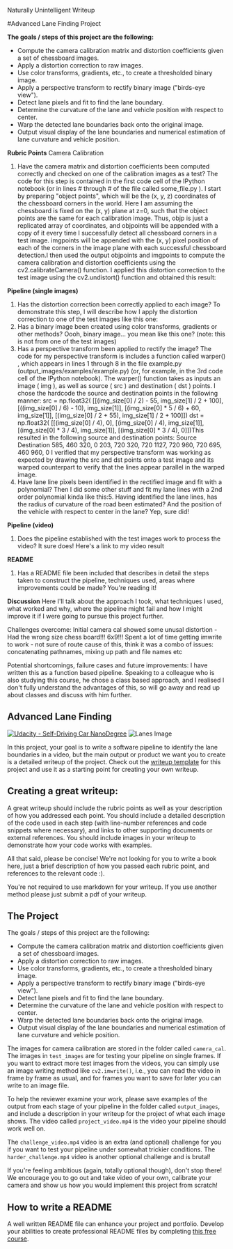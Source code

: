 
Naturally Unintelligent Writeup


#Advanced Lane Finding Project

__The goals / steps of this project are the following:__
 - Compute the camera calibration matrix and distortion coefficients given a set of chessboard images.
 - Apply a distortion correction to raw images.
 - Use color transforms, gradients, etc., to create a thresholded binary image.
 - Apply a perspective transform to rectify binary image ("birds-eye view").
 - Detect lane pixels and fit to find the lane boundary.
 - Determine the curvature of the lane and vehicle position with respect to center.
 - Warp the detected lane boundaries back onto the original image.
 - Output visual display of the lane boundaries and numerical estimation of lane curvature and vehicle
position.

__Rubric Points__
Camera Calibration
1. Have the camera matrix and distortion coefficients been computed correctly and
checked on one of the calibration images as a test?
The code for this step is contained in the first code cell of the IPython notebook (or in lines # through # of the
file called some_file.py ).
I start by preparing "object points", which will be the (x, y, z) coordinates of the chessboard corners in the
world. Here I am assuming the chessboard is fixed on the (x, y) plane at z=0, such that the object points are
the same for each calibration image. Thus, objp is just a replicated array of coordinates, and objpoints
will be appended with a copy of it every time I successfully detect all chessboard corners in a test image.
imgpoints will be appended with the (x, y) pixel position of each of the corners in the image plane with
each successful chessboard detection.I then used the output objpoints and imgpoints to compute the camera calibration and distortion
coefficients using the cv2.calibrateCamera() function. I applied this distortion correction to the test
image using the cv2.undistort() function and obtained this result:

__Pipeline (single images)__
1. Has the distortion correction been correctly applied to each image?
To demonstrate this step, I will describe how I apply the distortion correction to one of the test images like this
one:<br>
2. Has a binary image been created using color transforms, gradients or other methods?
Oooh, binary image... you mean like this one? (note: this is not from one of the test images)
3. Has a perspective transform been applied to rectify the image?
The code for my perspective transform is includes a function called warper() , which appears in lines 1
through 8 in the file example.py (output_images/examples/example.py) (or, for example, in the 3rd code
cell of the IPython notebook). The warper() function takes as inputs an image ( img ), as well as source
( src ) and destination ( dst ) points. I chose the hardcode the source and destination points in the
following manner:
src = np.float32(
[[(img_size[0] / 2) - 55, img_size[1] / 2 + 100],
[((img_size[0] / 6) - 10), img_size[1]],
[(img_size[0] * 5 / 6) + 60, img_size[1]],
[(img_size[0] / 2 + 55), img_size[1] / 2 + 100]])
dst = np.float32(
[[(img_size[0] / 4), 0],
[(img_size[0] / 4), img_size[1]],
[(img_size[0] * 3 / 4), img_size[1]],
[(img_size[0] * 3 / 4), 0]])This resulted in the following source and destination points:
Source Destination
585, 460 320, 0
203, 720 320, 720
1127, 720 960, 720
695, 460 960, 0
I verified that my perspective transform was working as expected by drawing the src and dst points onto
a test image and its warped counterpart to verify that the lines appear parallel in the warped image.
4. Have lane line pixels been identified in the rectified image and fit with a polynomial?
Then I did some other stuff and fit my lane lines with a 2nd order polynomial kinda like this:5. Having identified the lane lines, has the radius of curvature of the road been estimated?
And the position of the vehicle with respect to center in the lane?
Yep, sure did!

__Pipeline (video)__
1. Does the pipeline established with the test images work to process the video?
It sure does! Here's a link to my video result

__README__
1. Has a README file been included that describes in detail the steps taken to construct
the pipeline, techniques used, areas where improvements could be made?
You're reading it!

__Discussion__
Here I'll talk about the approach I took, what techniques I used, what worked and why, where the pipeline might
fail and how I might improve it if I were going to pursue this project further.

Challenges overcome:
Initial camera cal showed some unusal distortion - Had the wrong size chess board!!! 6x9!!!
Spent a lot of time getting imwrite to work - not sure of route cause of this, think it was a combo of issues: concatenating pathnames, mixing up path and file names etc

Potential shortcomings, failure cases and future improvements:
I have written this as a function based pipeline. Speaking to a colleague who is also studying this course, he chose a class based approach, and I realised I don't fully understand the advantages of this, so will go away and read up about classes and discuss with him further.











## Advanced Lane Finding
[![Udacity - Self-Driving Car NanoDegree](https://s3.amazonaws.com/udacity-sdc/github/shield-carnd.svg)](http://www.udacity.com/drive)
![Lanes Image](./examples/example_output.jpg)

In this project, your goal is to write a software pipeline to identify the lane boundaries in a video, but the main output or product we want you to create is a detailed writeup of the project.  Check out the [writeup template](https://github.com/udacity/CarND-Advanced-Lane-Lines/blob/master/writeup_template.md) for this project and use it as a starting point for creating your own writeup.  

Creating a great writeup:
---
A great writeup should include the rubric points as well as your description of how you addressed each point.  You should include a detailed description of the code used in each step (with line-number references and code snippets where necessary), and links to other supporting documents or external references.  You should include images in your writeup to demonstrate how your code works with examples.  

All that said, please be concise!  We're not looking for you to write a book here, just a brief description of how you passed each rubric point, and references to the relevant code :). 

You're not required to use markdown for your writeup.  If you use another method please just submit a pdf of your writeup.

The Project
---

The goals / steps of this project are the following:

* Compute the camera calibration matrix and distortion coefficients given a set of chessboard images.
* Apply a distortion correction to raw images.
* Use color transforms, gradients, etc., to create a thresholded binary image.
* Apply a perspective transform to rectify binary image ("birds-eye view").
* Detect lane pixels and fit to find the lane boundary.
* Determine the curvature of the lane and vehicle position with respect to center.
* Warp the detected lane boundaries back onto the original image.
* Output visual display of the lane boundaries and numerical estimation of lane curvature and vehicle position.

The images for camera calibration are stored in the folder called `camera_cal`.  The images in `test_images` are for testing your pipeline on single frames.  If you want to extract more test images from the videos, you can simply use an image writing method like `cv2.imwrite()`, i.e., you can read the video in frame by frame as usual, and for frames you want to save for later you can write to an image file.  

To help the reviewer examine your work, please save examples of the output from each stage of your pipeline in the folder called `output_images`, and include a description in your writeup for the project of what each image shows.    The video called `project_video.mp4` is the video your pipeline should work well on.  

The `challenge_video.mp4` video is an extra (and optional) challenge for you if you want to test your pipeline under somewhat trickier conditions.  The `harder_challenge.mp4` video is another optional challenge and is brutal!

If you're feeling ambitious (again, totally optional though), don't stop there!  We encourage you to go out and take video of your own, calibrate your camera and show us how you would implement this project from scratch!

## How to write a README
A well written README file can enhance your project and portfolio.  Develop your abilities to create professional README files by completing [this free course](https://www.udacity.com/course/writing-readmes--ud777).

